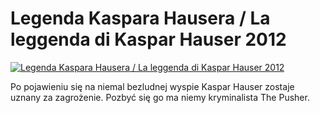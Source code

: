 Legenda Kaspara Hausera / La leggenda di Kaspar Hauser 2012 
=============
[![Legenda Kaspara Hausera / La leggenda di Kaspar Hauser 2012 ](http://vidos.pl/images/player.gif)](http://vidos.pl/legenda-kaspara-hausera-la-leggenda-di-kaspar-hauser-2012)

 Po pojawieniu się na niemal bezludnej wyspie Kaspar Hauser zostaje uznany za zagrożenie. Pozbyć się go ma niemy kryminalista The Pusher.
